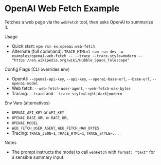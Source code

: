 # OpenAI Web Fetch Example

Fetches a web page via the `webFetch` tool, then asks OpenAI to summarize it.

Usage
- Quick start: `npm run ex:openai:web-fetch`
- Alternate (full command): `TRACE_HTML=1 npm run dev -w examples/openai-web-fetch -- --trace --trace-style=modern -- "https://en.wikipedia.org/wiki/Hubble_Space_Telescope"`

Config Flags (CLI overrides env)
- OpenAI: `--openai-api-key`, `--api-key`, `--openai-base-url`, `--base-url`, `--openai-model`
- Web fetch: `--web-fetch-user-agent`, `--web-fetch-max-bytes`
- Tracing: `--trace` and `--trace-style=light|dark|modern`

Env Vars (alternatives)
- `OPENAI_API_KEY` or `API_KEY`
- `OPENAI_BASE_URL` or `BASE_URL`
- `OPENAI_MODEL`
- `WEB_FETCH_USER_AGENT`, `WEB_FETCH_MAX_BYTES`
- Tracing: `TRACE_JSON=1`, `TRACE_HTML=1`, `TRACE_STYLE=...`

Notes
- The prompt instructs the model to call `webFetch` with `format: "text"` for a sensible summary input.
